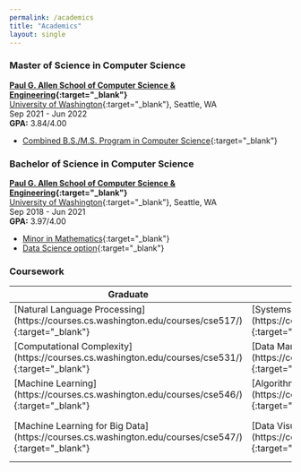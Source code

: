 ```yaml
---
permalink: /academics
title: "Academics"
layout: single
---
```


### Master of Science in Computer Science
**[Paul G. Allen School of Computer Science & Engineering](https://cs.washington.edu){:target="_blank"}**\
[University of Washington](https://washington.edu){:target="_blank"}, Seattle, WA\
Sep 2021 - Jun 2022\
**GPA:** 3.84/4.00
- [Combined B.S./M.S. Program in Computer Science](https://www.cs.washington.edu/academics/bsms){:target="_blank"}

### Bachelor of Science in Computer Science
**[Paul G. Allen School of Computer Science & Engineering](https://cs.washington.edu){:target="_blank"}**\
[University of Washington](https://washington.edu){:target="_blank"}, Seattle, WA\
Sep 2018 - Jun 2021\
**GPA:** 3.97/4.00
- [Minor in Mathematics](https://math.washington.edu/math-minor){:target="_blank"}
- [Data Science option](https://cs.washington.edu/academics/ugrad/current-students/degree/data-science){:target="_blank"}

### Coursework
<table>
    <colgroup>
        <col width="33%" />
        <col width="34%" />
        <col width="33%" />
    </colgroup>
    <thead>
        <tr class="header">
            <th>Graduate</th>
            <th>Undergraduate</th>
            <th>Other/Seminars</th>
        </tr>
    </thead>
    <tbody>
        <tr>
            <td markdown="span">[Natural Language Processing](https://courses.cs.washington.edu/courses/cse517/){:target="_blank"}</td>
            <td markdown="span">[Systems Programming](https://courses.cs.washington.edu/courses/cse333/){:target="_blank"}</td>
            <td markdown="span">[Differential Equations](https://math.washington.edu/math207307){:target="_blank"}</td>
        </tr>
        <tr>
            <td markdown="span">[Computational Complexity](https://courses.cs.washington.edu/courses/cse531/){:target="_blank"}</td>
            <td markdown="span">[Data Management](https://courses.cs.washington.edu/courses/cse344/){:target="_blank"}</td>
            <td markdown="span">[Linear Analysis](https://math.washington.edu/math209309){:target="_blank"}</td>
        </tr>
        <tr>
            <td markdown="span">[Machine Learning](https://courses.cs.washington.edu/courses/cse546/){:target="_blank"}</td>
            <td markdown="span">[Algorithms](https://courses.cs.washington.edu/courses/cse421/){:target="_blank"}</td>
            <td markdown="span">[Advanced Linear Algebra](https://sites.math.washington.edu/~m318/){:target="_blank"}</td>
        </tr>
        <tr>
            <td markdown="span">[Machine Learning for Big Data](https://courses.cs.washington.edu/courses/cse547/){:target="_blank"}</td>
            <td markdown="span">[Data Visualization](https://courses.cs.washington.edu/courses/cse442/){:target="_blank"}</td>
            <td markdown="span">[Mathematics of Democracy (Special Offering)](https://math.washington.edu/special-offerings){:target="_blank"}</td>
        </tr>
    </tbody>
</table>
